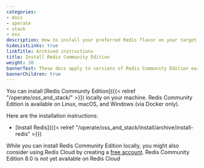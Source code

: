```yaml
---
categories:
- docs
- operate
- stack
- oss
description: How to install your preferred Redis flavor on your target platform
hideListLinks: true
linkTitle: Archived instructions
title: Install Redis Community Edition
weight: 30
bannerText: These docs apply to versions of Redis Community Edition earlier than 8.0.0.
bannerChildren: true
---
```


You can install [Redis Community Edition]({{< relref "/operate/oss_and_stack/" >}}) locally on your machine. Redis Community Edition is available on Linux, macOS, and Windows (via Docker only).

Here are the installation instructions:

* [Install Redis]({{< relref "/operate/oss_and_stack/install/archive/install-redis" >}})

While you can install Redis Community Edition locally, you might also consider using Redis Cloud by creating a [free account](https://redis.com/try-free/?utm_source=redisio&utm_medium=referral&utm_campaign=2023-09-try_free&utm_content=cu-redis_cloud_users). Redis Community Edition 8.0 is not yet available on Redis Cloud
